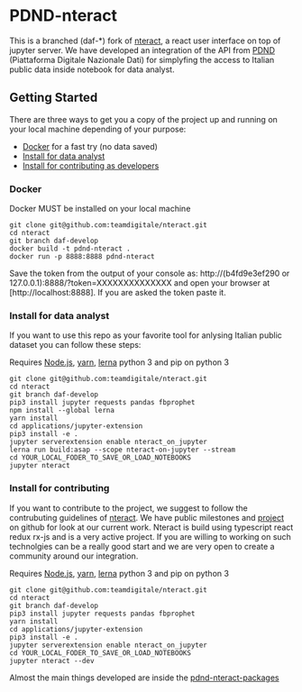 # PDND-nteract

This is a branched (daf-*) fork of [nteract](https://nteract.io), a react user interface on top of jupyter server. We have developed an integration of the API from [PDND](https://dataportal.daf.teamdigitale.it) (Piattaforma Digitale Nazionale Dati) for simplyfing the access to Italian public data inside notebook for data analyst. 

## Getting Started

There are three ways to get you a copy of the project up and running on your local machine depending of your purpose:
* [Docker](#docker-installation) for a fast try (no data saved)
* [Install for data analyst](#install-for-data-analyst)
* [Install for contributing as developers](#install-for-contributing)


### Docker 

Docker MUST be installed on your local machine

```
git clone git@github.com:teamdigitale/nteract.git
cd nteract
git branch daf-develop
docker build -t pdnd-nteract .
docker run -p 8888:8888 pdnd-nteract
```

Save the token from the output of your console as:
http://(b4fd9e3ef290 or 127.0.0.1):8888/?token=XXXXXXXXXXXXXX
and open your browser at [http://localhost:8888]. If you are asked the token paste it.


### Install for data analyst

If you want to use this repo as your favorite tool for anlysing Italian public dataset you can follow these steps:

Requires [Node.js](https://docs.npmjs.com/getting-started/installing-node), [yarn](https://yarnpkg.com/lang/en/docs/install/), [lerna](https://lernajs.io/) python 3 and pip on python 3

```
git clone git@github.com:teamdigitale/nteract.git
cd nteract
git branch daf-develop
pip3 install jupyter requests pandas fbprophet
npm install --global lerna
yarn install
cd applications/jupyter-extension 
pip3 install -e .
jupyter serverextension enable nteract_on_jupyter
lerna run build:asap --scope nteract-on-jupyter --stream
cd YOUR_LOCAL_FODER_TO_SAVE_OR_LOAD_NOTEBOOKS
jupyter nteract
```

### Install for contributing

If you want to contribute to the project, we suggest to follow the contrubuting guidelines of [nteract](https://nteract.io). We have public milestones and [project](https://github.com/teamdigitale/nteract/projects) on github for look at our current work. Nteract is build using typescript react redux rx-js and is a very active project. If you are willing to working on such technolgies can be a really good start and we are very open to create a community around our integration. 

Requires [Node.js](https://docs.npmjs.com/getting-started/installing-node), [yarn](https://yarnpkg.com/lang/en/docs/install/), [lerna](https://lernajs.io/) python 3 and pip on python 3

```
git clone git@github.com:teamdigitale/nteract.git
cd nteract
git branch daf-develop
pip3 install jupyter requests pandas fbprophet
yarn install
cd applications/jupyter-extension 
pip3 install -e .
jupyter serverextension enable nteract_on_jupyter
cd YOUR_LOCAL_FODER_TO_SAVE_OR_LOAD_NOTEBOOKS
jupyter nteract --dev
```

Almost the main things developed are inside the [pdnd-nteract-packages](https://github.com/teamdigitale/nteract/tree/daf-develop/packages/pdnd-nteract-packages)







